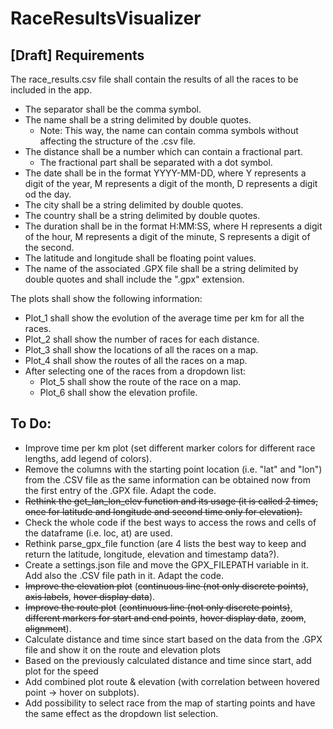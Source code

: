 # RaceResultsVisualizer

## [Draft] Requirements
The race_results.csv file shall contain the results of all the races to be included in the app.
* The separator shall be the comma symbol.
* The name shall be a string delimited by double quotes.
  * Note: This way, the name can contain comma symbols without affecting the structure of the .csv file.
* The distance shall be a number which can contain a fractional part.
  * The fractional part shall be separated with a dot symbol.
* The date shall be in the format YYYY-MM-DD, where Y represents a digit of the year, M represents a digit of the month, D represents a digit od  the day.
* The city shall be a string delimited by double quotes.
* The country shall be a string delimited by double quotes.
* The duration shall be in the format H:MM:SS, where H represents a digit of the hour, M represents a digit of the minute, S represents a digit of the second.
* The latitude and longitude shall be floating point values.
* The name of the associated .GPX file shall be a string delimited by double quotes and shall include the ".gpx" extension.

The plots shall show the following information:
* Plot_1 shall show the evolution of the average time per km for all the races.
* Plot_2 shall show the number of races for each distance.
* Plot_3 shall show the locations of all the races on a map.
* Plot_4 shall show the routes of all the races on a map.
* After selecting one of the races from a dropdown list:
  * Plot_5 shall show the route of the race on a map.
  * Plot_6 shall show the elevation profile.

## To Do:
* Improve time per km plot (set different marker colors for different race lengths, add legend of colors).
* Remove the columns with the starting point location (i.e. "lat" and "lon") from the .CSV file as the same information can be obtained now from the first entry of the .GPX file. Adapt the code.
* ~~Rethink the get_lan_lon_elev function and its usage (it is called 2 times, once for latitude and longitude and second time only for elevation).~~
* Check the whole code if the best ways to access the rows and cells of the dataframe (i.e. loc, at) are used.
* Rethink parse_gpx_file function (are 4 lists the best way to keep and return the latitude, longitude, elevation and timestamp data?).
* Create a settings.json file and move the GPX_FILEPATH variable in it. Add also the .CSV file path in it. Adapt the code.
* ~~Improve the elevation plot~~ (~~continuous line (not only discrete points)~~, ~~axis labels~~, ~~hover display data~~).
* ~~Improve the route plot~~ (~~continuous line (not only discrete points)~~, ~~different markers for start and end points~~, ~~hover display data~~, ~~zoom~~, ~~alignment~~).
* Calculate distance and time since start based on the data from the .GPX file and show it on the route and elevation plots
* Based on the previously calculated distance and time since start, add plot for the speed
* Add combined plot route & elevation (with correlation between hovered point -> hover on subplots).
* Add possibility to select race from the map of starting points and have the same effect as the dropdown list selection.
